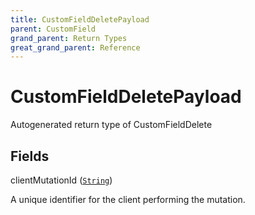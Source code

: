```yaml
---
title: CustomFieldDeletePayload
parent: CustomField
grand_parent: Return Types
great_grand_parent: Reference
---
```


# CustomFieldDeletePayload

Autogenerated return type of CustomFieldDelete

## Fields

<div class="field-entry ">
  <span id="client_mutation_id" class="field-name anchored">clientMutationId (<code><a href="/docs/reference/scalar/string">String</a></code>)</span>

  <div class="description-wrapper">
   <p>A unique identifier for the client performing the mutation.</p>

  </div>
</div>

